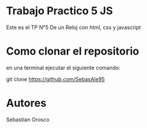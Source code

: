# Trabajo Practico 5 JS
Este es el TP N°5 De un Reloj con html, css y javascript 

# Como clonar el repositorio
en una terminal ejecutar el siguiente comando:

git clone 
https://github.com/SebasAle95

# Autores
Sebastian Orosco
